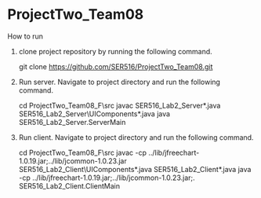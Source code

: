 # ProjectTwo_Team08

How to run

1. clone project repository by running the following command.
	
	git clone https://github.com/SER516/ProjectTwo_Team08.git

2. Run server. Navigate to project directory and run the following command.
	
    cd ProjectTwo_Team08_F\src
   	javac SER516_Lab2_Server\*.java SER516_Lab2_Server\UIComponents\*.java 
   	java SER516_Lab2_Server.ServerMain

3. Run client. Navigate to project directory and run the following command.
	
	cd ProjectTwo_Team08_F\src
	javac -cp ../lib/jfreechart-1.0.19.jar;../lib/jcommon-1.0.23.jar SER516_Lab2_Client\UIComponents\*.java SER516_Lab2_Client\*.java
    java -cp ../lib/jfreechart-1.0.19.jar;../lib/jcommon-1.0.23.jar;. SER516_Lab2_Client.ClientMain